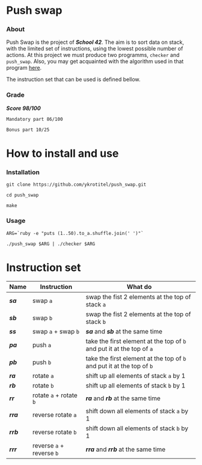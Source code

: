 # Push swap

### About
Push Swap is the project of ***School 42***. The aim is to sort data on stack, with the limited set of instructions, using the lowest possible number of actions.
At this project we must produce two programms, `checker` and `push_swap`. Also, you may get acquainted with the algorithm used in that program [here](https://medium.com/@jamierobertdawson/push-swap-the-least-amount-of-moves-with-two-stacks-d1e76a71789a).

The instruction set that can be used is defined bellow.

### Grade


***Score 98/100***

```
Mandatory part 86/100

Bonus part 10/25
```

# How to install and use #

### Installation
```console
git clone https://github.com/ykrotitel/push_swap.git

cd push_swap

make
```

### Usage
```console
ARG=`ruby -e "puts (1..50).to_a.shuffle.join(' ')"`

./push_swap $ARG | ./checker $ARG
```

# Instruction set

Name	| Instruction			| What do
--------|-----------------------|----------------------------------------------
***sa***	| swap `a`				| swap the fist 2 elements at the top of stack `a`
***sb***	| swap `b`				| swap the fist 2 elements at the top of stack `b`
***ss***	| swap `a` + swap `b`		| ***sa*** and ***sb*** at the same time
***pa***	| push `a`				| take the first element at the top of `b` and put it at the top of `a`
***pb***	| push `b`				| take the first element at the top of `b` and put it at the top of `b`
***ra***	| rotate `a`				|  shift up all elements of stack `a` by 1
***rb***	| rotate `b`				|  shift up all elements of stack `b` by 1
***rr***	| rotate `a` + rotate `b`	| ***ra*** and ***rb*** at the same time
***rra***	| reverse rotate `a`		| shift down all elements of stack `a` by 1
***rrb***	| reverse rotate `b`		| shift down all elements of stack `b` by 1
***rrr***	| reverse `a` + reverse `b`	| ***rra*** and ***rrb*** at the same time
